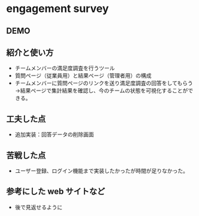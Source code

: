 # engagement survey

## DEMO

## 紹介と使い方

  - チームメンバーの満足度調査を行うツール
  - 質問ページ（従業員用）と結果ページ（管理者用）の構成
  - チームメンバーに質問ページのリンクを送り満足度調査の回答をしてもらう→結果ページで集計結果を確認し、今のチームの状態を可視化することができる。

## 工夫した点

  - 追加実装：回答データの削除画面

## 苦戦した点

  - ユーザー登録、ログイン機能まで実装したかったが時間が足りなかった。

## 参考にした web サイトなど

  - 後で見返せるように